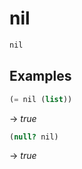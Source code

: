 # nil
```scheme
nil
```

## Examples
```scheme
(= nil (list))
```
-> *true*

```scheme
(null? nil)
```
-> *true*